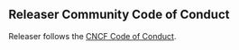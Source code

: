 ## Releaser Community Code of Conduct

Releaser follows the [CNCF Code of Conduct](https://github.com/cncf/foundation/blob/master/code-of-conduct.md).
